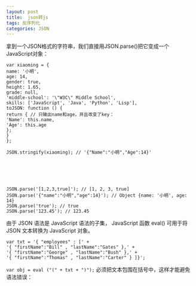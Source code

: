 ```yaml
---
layout: post
title:  json转js
tags: 反序列化
categories: JSON
---
```




拿到一个JSON格式的字符串，我们直接用JSON.parse()把它变成一个JavaScript对象：

	var xiaoming = {
	name: '小明',
	age: 14,
	gender: true,
	height: 1.65,
	grade: null,
	'middle-school': '\"W3C\" Middle School',
	skills: ['JavaScript', 'Java', 'Python', 'Lisp'],
	toJSON: function () {
	return { // 只输出name和age，并且改变了key：
	'Name': this.name,
	'Age': this.age
	};
	}
	};
	
	JSON.stringify(xiaoming); // '{"Name":"小明","Age":14}'
	





	JSON.parse('[1,2,3,true]'); // [1, 2, 3, true]
	JSON.parse('{"name":"小明","age":14}'); // Object {name: '小明', age: 14}
	JSON.parse('true'); // true
	JSON.parse('123.45'); // 123.45










由于 JSON 语法是 JavaScript 语法的子集，
JavaScript 函数 eval() 可用于将 JSON 文本转换为 JavaScript 对象。




	var txt = '{ "employees" : [' +
	'{ "firstName":"Bill" , "lastName":"Gates" },' +
	'{ "firstName":"George" , "lastName":"Bush" },' +
	'{ "firstName":"Thomas" , "lastName":"Carter" } ]}';



`var obj = eval ("(" + txt + ")");`
必须把文本包围在括号中，这样才能避免语法错误：



